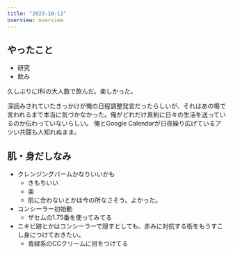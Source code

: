 ```yaml
---
title: "2023-10-12"
overview: overview
---
```


## やったこと

- 研究
- 飲み

久しぶりにI科の大人数で飲んだ。楽しかった。

深読みされていたきっかけが俺の日程調整発言だったらしいが、それはあの場で言われるまで本当に気づかなかった。俺がどれだけ真剣に日々の生活を送っているのか伝わっていないらしい。
俺とGoogle Calendarが日夜繰り広げているアツい共闘も人知れぬまま。

## 肌・身だしなみ

- クレンジングバームかなりいいかも
  - きもちいい
  - 楽
  - 肌に合わないとかは今の所なさそう。よかった。
- コンシーラー初始動
  - ザセムの1.75番を使ってみてる
- ニキビ跡とかはコンシーラーで隠すとしても、赤みに対抗する術をもうすこし身につけておきたい。
  - 青緑系のCCクリームに目をつけてる
